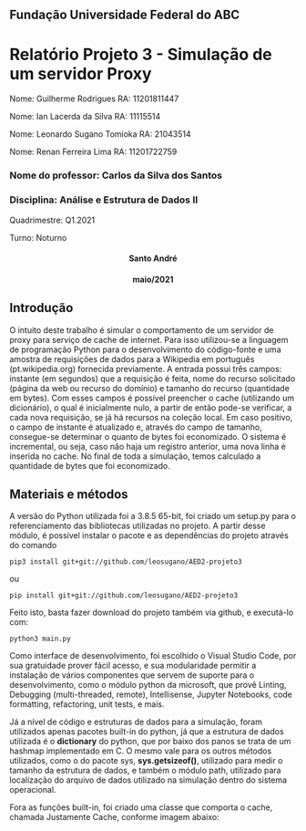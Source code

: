 <h2>Fundação Universidade Federal do ABC</h2>

<h1>Relatório Projeto 3 - Simulação de um servidor Proxy</h1>




<p>Nome: Guilherme Rodrigues				RA: 11201811447</p>
<p>Nome: Ian Lacerda da Silva				RA: 11115514</p>
<p>Nome: Leonardo Sugano Tomioka			RA: 21043514</p>
<p>Nome: Renan Ferreira Lima				RA: 11201722759</p>


<h3>Nome do professor: Carlos da Silva dos Santos<h3>
<h3>Disciplina: Análise e Estrutura de Dados II</h3>
<p>Quadrimestre: Q1.2021</p>
<p>Turno: Noturno</p>

<h4 style="display:flex; justify-content: center;">Santo André<h4>
<h4 style="display:flex; justify-content: center;">maio/2021<h4>
  
<h2>Introdução</h2>
 
<p>O intuito deste trabalho é simular o comportamento de um servidor de proxy para serviço de cache de internet. Para isso utilizou-se a linguagem de programação Python para o desenvolvimento do código-fonte e uma amostra de requisições de dados para a Wikipedia em português (pt.wikipedia.org) fornecida previamente.
A entrada possui três campos: instante (em segundos) que a requisição é feita, nome do recurso solicitado (página da web ou recurso do domínio) e tamanho do recurso (quantidade em bytes).  Com esses campos é possível preencher o cache (utilizando um dicionário), o qual é inicialmente nulo, a partir de então pode-se verificar, a cada nova requisição, se já há recursos na coleção local. Em caso positivo, o campo de instante é atualizado e, através do campo de tamanho, consegue-se determinar o quanto de bytes foi economizado. O sistema é incremental, ou seja, caso não haja um registro anterior, uma nova linha é inserida no cache.
No final de toda a simulação, temos calculado a quantidade de bytes que foi economizado.
</p>


<h2>Materiais e métodos</h2>

<p>A versão do Python utilizada foi a 3.8.5 65-bit, foi criado um setup.py para o referenciamento das bibliotecas utilizadas no projeto. A partir desse módulo, é possível instalar o pacote e as dependências do projeto através do comando</p>

<pre><code>pip3 install git+git://github.com/leosugano/AED2-projeto3</code></pre>

<p>ou</p>

<pre><code>pip install git+git://github.com/leosugano/AED2-projeto3</code></pre>


<p>Feito isto, basta fazer download do projeto também via github, e executá-lo com:</p>
<pre><code>python3 main.py</code></pre>

<p>Como interface de desenvolvimento, foi escolhido o Visual Studio Code, por sua gratuidade prover fácil acesso, e sua modularidade permitir a instalação de vários componentes que servem de suporte para o desenvolvimento, como o módulo python da microsoft, que provê Linting, Debugging (multi-threaded, remote), Intellisense, Jupyter Notebooks, code formatting, refactoring, unit tests, e mais.</p>

<p>Já a nível de código e estruturas de dados para a simulação, foram utilizados apenas pacotes built-in do python, já que a estrutura de dados utilizada é o <b>dictionary</b> do python, que por baixo dos panos se trata de um hashmap implementado em C. O mesmo vale para os outros métodos utilizados, como o do pacote sys, <b>sys.getsizeof()</b>, utilizado para medir o tamanho da estrutura de dados, e também o módulo path, utilizado para localização do arquivo de dados utilizado na simulação dentro do sistema operacional.</p>

<p>Fora as funções built-in, foi criado uma classe que comporta o cache, chamada Justamente Cache, conforme imagem abaixo:</p>
<p></p>
<p></p>
<p></p>
<p></p>

<p></p>
<p></p>
<p></p>
<p></p>
<p></p>
  

